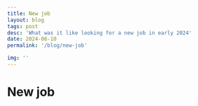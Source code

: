 ```yaml
---
title: New job
layout: blog
tags: post
desc: 'What was it like looking for a new job in early 2024'
date: 2024-06-10
permalink: '/blog/new-job'

img: ''
---
```


# New job
